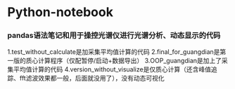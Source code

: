# Python-notebook
### pandas语法笔记和用于操控光谱仪进行光谱分析、动态显示的代码
1.test_without_calculate是加采集平均值计算的代码
2.final_for_guangdian是第一版的质心计算程序（仅配暂停/启动+数据导出）
3.OOP_guangdian是加上了采集平均值计算的代码
4.version_without_visualize是仅质心计算（还含峰值追踪、fft滤波效果都一般，后面就没用了），没有动态可视化
